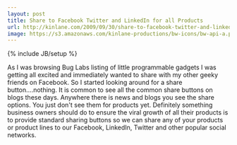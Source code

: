 ```yaml
---
layout: post
title: Share to Facebook Twitter and LinkedIn for all Products
url: http://kinlane.com/2009/09/30/share-to-facebook-twitter-and-linkedin-for-all-products/
image: https://s3.amazonaws.com/kinlane-productions/bw-icons/bw-api-a.png
---
```

{% include JB/setup %}
<p>
     As I was browsing Bug Labs listing of little programmable gadgets I was getting all excited and immediately wanted to share with my other geeky friends on Facebook. So I started looking around for a share button....nothing. It is common to see all the common share buttons on blogs these days. Anywhere there is news and blogs you see the share options. You just don't see them for products yet. Definitely something business owners should do to ensure the viral growth of all their products is to provide standard sharing buttons so we can share any of your products or product lines to our Facebook, LinkedIn, Twitter and other popular social networks.
</p>